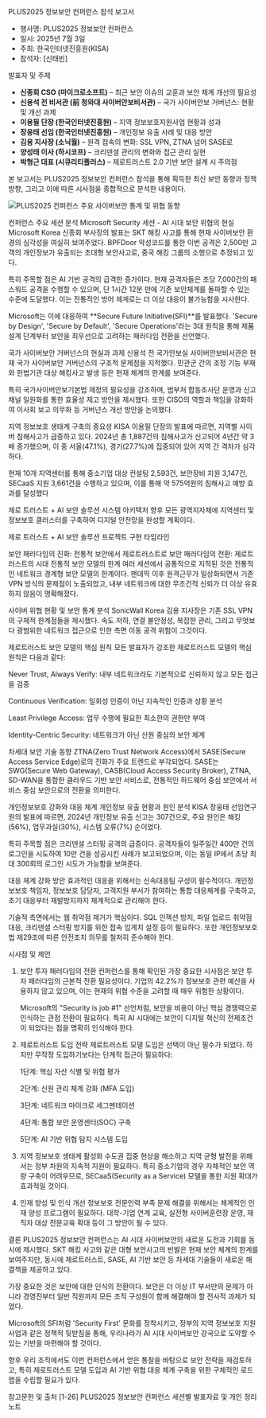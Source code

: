 PLUS2025 정보보안 컨퍼런스 참석 보고서

- 행사명: PLUS2025 정보보안 컨퍼런스
- 일시: 2025년 7월 3일
- 주최: 한국인터넷진흥원(KISA)
- 참석자: [신태빈]

 발표자 및 주제
- **신종회 CSO (마이크로소프트)** – 최근 보안 이슈의 교훈과 보안 체계 개선의 필요성  
- **신용석 전 비서관 (前 청와대 사이버안보비서관)** – 국가 사이버안보 거버넌스: 현황 및 개선 과제  
- **이용필 단장 (한국인터넷진흥원)** – 지역 정보보호지원사업 현황과 성과  
- **장웅태 선임 (한국인터넷진흥원)** – 개인정보 유출 사례 및 대응 방안  
- **김용 지사장 (소닉월)** – 원격 접속의 변화: SSL VPN, ZTNA 넘어 SASE로  
- **양성태 이사 (하시코프)** – 크리덴셜 관리의 변화와 접근 관리 실현  
- **박형근 대표 (시큐리티플러스)** – 제로트러스트 2.0 기반 보안 설계 시 주의점

본 보고서는 PLUS2025 정보보안 컨퍼런스 참석을 통해 획득한 최신 보안 동향과 정책 방향, 그리고 이에 따른 시사점을 종합적으로 분석한 내용이다.

![PLUS2025 컨퍼런스 주요 사이버보안 통계 및 위협 동향](images/1.jpg)




컨퍼런스 주요 세션 분석
Microsoft Security 세션 - AI 시대 보안 위협의 현실
Microsoft Korea 신종회 부사장의 발표는 SKT 해킹 사고를 통해 현재 사이버보안 환경의 심각성을 여실히 보여주었다. BPFDoor 악성코드를 통한 이번 공격은 2,500만 고객의 개인정보가 유출되는 초대형 보안사고로, 중국 해킹 그룹의 소행으로 추정되고 있다.

특히 주목할 점은 AI 기반 공격의 급격한 증가이다. 현재 공격자들은 초당 7,000건의 패스워드 공격을 수행할 수 있으며, 단 1시간 12분 만에 기존 보안체계를 돌파할 수 있는 수준에 도달했다. 이는 전통적인 방어 체계로는 더 이상 대응이 불가능함을 시사한다.

Microsoft는 이에 대응하여 **Secure Future Initiative(SFI)**를 발표했다. 'Secure by Design', 'Secure by Default', 'Secure Operations'라는 3대 원칙을 통해 제품 설계 단계부터 보안을 최우선으로 고려하는 패러다임 전환을 선언했다.

국가 사이버보안 거버넌스의 현실과 과제
신용석 전 국가안보실 사이버안보비서관은 현재 국가 사이버보안 거버넌스의 구조적 문제점을 지적했다. 민관군 간의 조정 기능 부재와 헌법기관 대상 해킹사고 발생 등은 현재 체계의 한계를 보여준다.

특히 국가사이버안보기본법 제정의 필요성을 강조하며, 범부처 합동조사단 운영과 신고채널 일원화를 통한 효율성 제고 방안을 제시했다. 또한 CISO의 역할과 책임을 강화하여 이사회 보고 의무화 등 거버넌스 개선 방안을 논의했다.

지역 정보보호 생태계 구축의 중요성
KISA 이용필 단장의 발표에 따르면, 지역별 사이버 침해사고가 급증하고 있다. 2024년 총 1,887건의 침해사고가 신고되어 4년간 약 3배 증가했으며, 이 중 서울(47.1%), 경기(27.7%)에 집중되어 있어 지역 간 격차가 심각하다.

현재 10개 지역센터를 통해 중소기업 대상 컨설팅 2,593건, 보안장비 지원 3,147건, SECaaS 지원 3,661건을 수행하고 있으며, 이를 통해 약 575억원의 침해사고 예방 효과를 달성했다

제로 트러스트 + AI 보안 솔루션 시스템 아키텍처
향후 모든 광역지자체에 지역센터 및 정보보호 클러스터를 구축하여 디지털 안전망을 완성할 계획이다.

제로 트러스트 + AI 보안 솔루션 프로젝트 구현 타임라인



보안 패러다임의 진화: 전통적 보안에서 제로트러스트로
보안 패러다임의 전환: 제로트러스트의 시대
전통적 보안 모델의 한계
여러 세션에서 공통적으로 지적된 것은 전통적인 네트워크 경계형 보안 모델의 한계이다. 팬데믹 이후 원격근무가 일상화되면서 기존 VPN 방식의 문제점이 노출되었고, 내부 네트워크에 대한 무조건적 신뢰가 더 이상 유효하지 않음이 명확해졌다.



사이버 위협 현황 및 보안 통계 분석
SonicWall Korea 김용 지사장은 기존 SSL VPN의 구체적 한계점들을 제시했다. 속도 저하, 연결 불안정성, 복잡한 관리, 그리고 무엇보다 광범위한 네트워크 접근으로 인한 측면 이동 공격 위험이 그것이다.

제로트러스트 보안 모델의 핵심 원칙
모든 발표자가 강조한 제로트러스트 모델의 핵심 원칙은 다음과 같다:

Never Trust, Always Verify: 내부 네트워크라도 기본적으로 신뢰하지 않고 모든 접근을 검증

Continuous Verification: 일회성 인증이 아닌 지속적인 인증과 상황 분석

Least Privilege Access: 업무 수행에 필요한 최소한의 권한만 부여

Identity-Centric Security: 네트워크가 아닌 신원 중심의 보안 체계

차세대 보안 기술 동향
ZTNA(Zero Trust Network Access)에서 SASE(Secure Access Service Edge)로의 진화가 주요 트렌드로 부각되었다. SASE는 SWG(Secure Web Gateway), CASB(Cloud Access Security Broker), ZTNA, SD-WAN을 통합한 클라우드 기반 보안 서비스로, 전통적인 하드웨어 중심 보안에서 서비스 중심 보안으로의 전환을 의미한다.

개인정보보호 강화와 대응 체계
개인정보 유출 현황과 원인 분석
KISA 장웅태 선임연구원의 발표에 따르면, 2024년 개인정보 유출 신고는 307건으로, 주요 원인은 해킹(56%), 업무과실(30%), 시스템 오류(7%) 순이었다.

특히 주목할 점은 크리덴셜 스터핑 공격의 급증이다. 공격자들이 일주일간 400만 건의 로그인을 시도하여 10만 건을 성공시킨 사례가 보고되었으며, 이는 동일 IP에서 초당 최대 300회의 로그인 시도가 가능함을 보여준다.

대응 체계 강화 방안
효과적인 대응을 위해서는 신속대응팀 구성이 필수적이다. 개인정보보호 책임자, 정보보호 담당자, 고객지원 부서가 참여하는 통합 대응체계를 구축하고, 초기 대응부터 재발방지까지 체계적으로 관리해야 한다.

기술적 측면에서는 웹 취약점 제거가 핵심이다. SQL 인젝션 방지, 파일 업로드 취약점 대응, 크리덴셜 스터핑 방지를 위한 접속 임계치 설정 등이 필요하다. 또한 개인정보보호법 제29조에 따른 안전조치 의무를 철저히 준수해야 한다.

시사점 및 제언
1. 보안 투자 패러다임의 전환
컨퍼런스를 통해 확인된 가장 중요한 시사점은 보안 투자 패러다임의 근본적 전환 필요성이다. 기업의 42.2%가 정보보호 관련 예산을 사용하지 않고 있으며, 이는 현재의 위협 수준을 고려할 때 매우 위험한 상황이다.

   Microsoft의 "Security is job #1" 선언처럼, 보안을 비용이 아닌 핵심 경쟁력으로 인식하는 관점 전환이 필요하다. 특히 AI 시대에는 보안이 디지털 혁신의 전제조건이 되었다는 점을 명확히 인식해야 한다.

2. 제로트러스트 도입 전략
제로트러스트 모델 도입은 선택이 아닌 필수가 되었다. 하지만 무작정 도입하기보다는 단계적 접근이 필요하다:

   1단계: 핵심 자산 식별 및 위험 평가

   2단계: 신원 관리 체계 강화 (MFA 도입)

   3단계: 네트워크 마이크로 세그멘테이션

   4단계: 통합 보안 운영센터(SOC) 구축

   5단계: AI 기반 위협 탐지 시스템 도입

3. 지역 정보보호 생태계 활성화
수도권 집중 현상을 해소하고 지역 균형 발전을 위해서는 정부 차원의 지속적 지원이 필요하다. 특히 중소기업의 경우 자체적인 보안 역량 구축이 어려우므로, SECaaS(Security as a Service) 모델을 통한 지원 확대가 효과적일 것이다.

4. 인재 양성 및 인식 개선
정보보호 전문인력 부족 문제 해결을 위해서는 체계적인 인재 양성 프로그램이 필요하다. 대학-기업 연계 교육, 실전형 사이버훈련장 운영, 재직자 대상 전문교육 확대 등이 그 방안이 될 수 있다.

결론
PLUS2025 정보보안 컨퍼런스는 AI 시대 사이버보안의 새로운 도전과 기회를 동시에 제시했다. SKT 해킹 사고와 같은 대형 보안사고의 빈발은 현재 보안 체계의 한계를 보여주지만, 동시에 제로트러스트, SASE, AI 기반 보안 등 차세대 기술들이 새로운 해결책을 제공하고 있다.

가장 중요한 것은 보안에 대한 인식의 전환이다. 보안은 더 이상 IT 부서만의 문제가 아니라 경영진부터 일반 직원까지 모든 조직 구성원이 함께 해결해야 할 전사적 과제가 되었다.

Microsoft의 SFI처럼 'Security First' 문화를 정착시키고, 정부의 지역 정보보호 지원사업과 같은 정책적 뒷받침을 통해, 우리나라가 AI 시대 사이버보안 강국으로 도약할 수 있는 기반을 마련해야 할 것이다.

향후 우리 조직에서도 이번 컨퍼런스에서 얻은 통찰을 바탕으로 보안 전략을 재검토하고, 특히 제로트러스트 모델 도입과 AI 기반 위협 대응 체계 구축을 위한 구체적인 로드맵을 수립할 필요가 있다.

참고문헌 및 출처
[1-26] PLUS2025 정보보안 컨퍼런스 세션별 발표자료 및 개인 정리 노트


